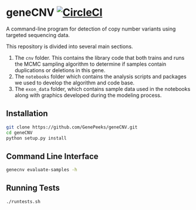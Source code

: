 # geneCNV [![CircleCI](https://circleci.com/gh/GenePeeks/geneCNV.svg?style=svg&circle-token=41203ba7ace9a56592f8070d62b65d0a45fa334c)](https://circleci.com/gh/GenePeeks/geneCNV)

A command-line program for detection of copy number variants using targeted sequencing data.

This repository is divided into several main sections.

1. The `cnv` folder.  This contains the library code that both trains and runs the MCMC sampling algorithm to determine if samples contain duplications or deletions in this gene.
2. The `notebooks` folder which contains the analysis scripts and packages we used to develop the algorithm and code base.
3. The `exon_data` folder, which contains sample data used in the notebooks along with graphics developed during the modeling process.

## Installation

~~~bash
git clone https://github.com/GenePeeks/geneCNV.git
cd geneCNV
python setup.py install
~~~

## Command Line Interface

~~~bash
genecnv evaluate-samples -h
~~~

## Running Tests
~~~bash
./runtests.sh
~~~
